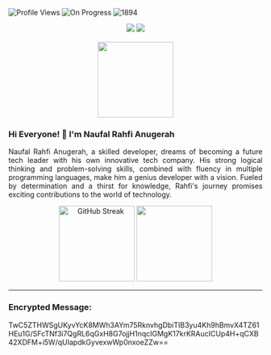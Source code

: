 ![Profile Views](https://komarev.com/ghpvc/?username=rahfianugerah&color=green&label=Profile+Views)
![On Progress](https://img.shields.io/badge/Portofolio_Website-Click_Here!-green)
![1894](https://img.shields.io/badge/←~∋(｡Ψ▼ｰ▼)∈-black)

<div align="center">
  <a href="https://github.com/rahfianugerah"><img src="https://img.shields.io/badge/GitHub-%23121011.svg?&logo=github&logoColor=white"/></a>
  <a href="https://www.linkedin.com/in/rahfianugerah/"><img src="https://img.shields.io/badge/Linkedin-%230077B5.svg?&logo=linkedin&logoColor=white"/></a>
</div>

<br>

<div align="center">
  <img src="https://github.com/rahfianugerah/rahfianugerah/assets/156213717/371c73ff-d973-4b1a-9362-e014c7ecd3bb" height=150/>
  
  
</div>

### Hi Everyone! 👋 I'm Naufal Rahfi Anugerah
<p align="justify">
  Naufal Rahfi Anugerah, a skilled developer, dreams of becoming a future tech leader with his own innovative tech company. 
  His strong logical thinking and problem-solving skills, combined with fluency in multiple programming languages, make him a genius developer with a vision.  
  Fueled by determination and a thirst for knowledge, Rahfi's journey promises exciting contributions to the world of technology.
</p>

<div align="center">
  <img src="https://github-readme-streak-stats.herokuapp.com?user=rahfianugerah&theme=midnight-purple&hide_border=true" alt="GitHub Streak" height=150/>
  <img src="https://github-readme-stats.vercel.app/api/top-langs/?username=rahfianugerah&theme=midnight-purple&hide_border=true&layout=compact" height=150/>
</div>

---

### Encrypted Message:
<p align="justify">
TwC5ZTHWSgUKyvYcK8MWh3AYm75RknvhgDbiTIB3yu4Kh9hBmvX4TZ61HEu1G/SFcTNf3i7QgRL6qGxH8G7ojjH1nqcIGMgK17krKRAucICUp4H+qCXB42XDFM+i5W/qUIapdkGyvexwWp0nxoeZZw==
</p>
